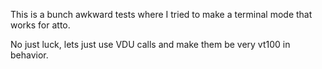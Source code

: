 This is a bunch awkward tests where I tried to make a terminal mode that works for atto.

No just luck, lets just use VDU calls and make them be very vt100 in behavior.
